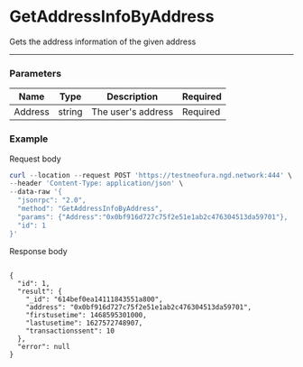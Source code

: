# GetAddressInfoByAddress
Gets the address information of the given address
<hr>

### Parameters

|    Name    | Type | Description |  Required |
| ---------- | --- |    ------    | -------|
| Address      | string|  The user's address| Required|

### Example

Request body

```powershell
curl --location --request POST 'https://testneofura.ngd.network:444' \
--header 'Content-Type: application/json' \
--data-raw '{
  "jsonrpc": "2.0",
  "method": "GetAddressInfoByAddress",
  "params": {"Address":"0x0bf916d727c75f2e51e1ab2c476304513da59701"},
  "id": 1
}'
```

Response body

```json5

{
  "id": 1,
  "result": {
    "_id": "614bef0ea14111843551a800",
    "address": "0x0bf916d727c75f2e51e1ab2c476304513da59701",
    "firstusetime": 1468595301000,
    "lastusetime": 1627572748907,
    "transactionssent": 10
  },
  "error": null
}
```
